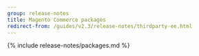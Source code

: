 ```yaml
---
group: release-notes
title: Magento Commerce packages
redirect-from: /guides/v2.3/release-notes/thirdparty-ee.html
---
```


<!-- The 'packages' variable contains the 'packages' node of the '_data/codebase/v2_3/commerce/composer_lock.json' file
{% assign packages = site.data.codebase.v2_3.commerce.composer_lock.packages %} -->

<!-- The 'packages-dev' variable contains the 'packages-dev' node of the '_data/codebase/v2_3/commerce/composer_lock.json' file
{% assign packages-dev = site.data.codebase.v2_3.commerce.composer_lock.packages-dev %} -->

<!-- The edition variable contains `ee` value from the the _data/var.yml file
{% assign edition = site.data.var.ee %} -->

{% include release-notes/packages.md %}